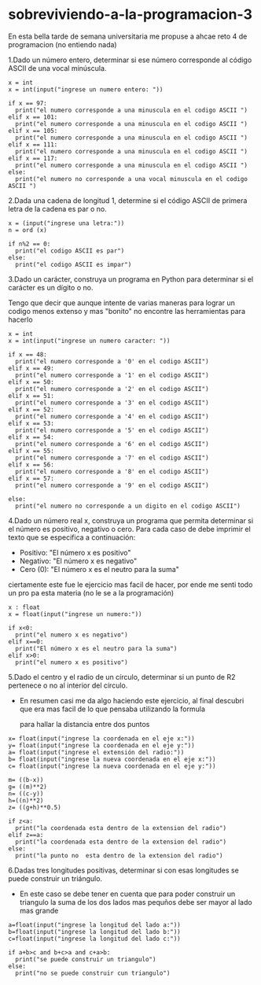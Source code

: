 # sobreviviendo-a-la-programacion-3

En esta bella tarde de semana universitaria me propuse a ahcae reto 4 de programacion (no entiendo nada)


1.Dado un número entero, determinar si ese número corresponde al código ASCII de una vocal minúscula.

```pseudocode
x = int 
x = int(input("ingrese un numero entero: "))

if x == 97:
  print("el numero corresponde a una minuscula en el codigo ASCII ")
elif x == 101:
  print("el numero corresponde a una minuscula en el codigo ASCII ")
elif x == 105:
  print("el numero corresponde a una minuscula en el codigo ASCII ")
elif x == 111:
  print("el numero corresponde a una minuscula en el codigo ASCII ")
elif x == 117:
  print("el numero corresponde a una minuscula en el codigo ASCII ")
else: 
  print("el numero no corresponde a una vocal minuscula en el codigo ASCII ")
```

2.Dada una cadena de longitud 1, determine si el código ASCII de primera letra de la cadena es par o no.

```pseudocode
x = (input("ingrese una letra:"))
n = ord (x)

if n%2 == 0:
  print("el codigo ASCII es par")
else:
  print("el codigo ASCII es impar")
```


3.Dado un carácter, construya un programa en Python para determinar si el carácter es un dígito o no.

Tengo que decir que aunque intente de varias maneras para lograr un codigo menos extenso y mas "bonito" no encontre las herramientas 
para hacerlo

```pseudocode
x = int 
x = int(input("ingrese un numero caracter: "))

if x == 48:
  print("el numero corresponde a '0' en el codigo ASCII")
elif x == 49:
  print("el numero corresponde a '1' en el codigo ASCII")
elif x == 50:
  print("el numero corresponde a '2' en el codigo ASCII")
elif x == 51:
  print("el numero corresponde a '3' en el codigo ASCII")
elif x == 52:
  print("el numero corresponde a '4' en el codigo ASCII")
elif x == 53:
  print("el numero corresponde a '5' en el codigo ASCII")
elif x == 54:
  print("el numero corresponde a '6' en el codigo ASCII")
elif x == 55:
  print("el numero corresponde a '7' en el codigo ASCII")
elif x == 56:
  print("el numero corresponde a '8' en el codigo ASCII")
elif x == 57:
  print("el numero corresponde a '9' en el codigo ASCII")

else: 
  print("el numero no corresponde a un digito en el codigo ASCII")
```



4.Dado un número real x, construya un programa que permita determinar si el número es positivo, negativo o cero. 
Para cada caso de debe imprimir el texto que se especifica a continuación:

 -  Positivo: "El número x es positivo"
 -  Negativo: "El número x es negativo"
 -  Cero (0): "El número x es el neutro para la suma"


ciertamente este fue le ejercicio mas facil de hacer, por ende me senti todo un pro pa esta materia (no le se a la programación)


```pseudocode
x : float
x = float(input("ingrese un numero:"))

if x<0:
  print("el numero x es negativo")
elif x==0:
  print("El número x es el neutro para la suma")
elif x>0:
  print("el numero x es positivo")
```




5.Dado el centro y el radio de un círculo, determinar si un punto de R2 pertenece o no al interior del círculo.


- En resumen casi me da algo haciendo este ejercicio, al final descubri que era mas facil de lo que pensaba utilizando la formula
  
  para hallar la distancia entre dos puntos

```pseudocode
x= float(input("ingrese la coordenada en el eje x:"))
y= float(input("ingrese la coordenada en el eje y:"))
a= float(input("ingrese el extensión del radio:"))
b= float(input("ingrese la nueva coordenada en el eje x:"))
c= float(input("ingrese la nueva coordenada en el eje y:"))

m= ((b-x))
g= ((m)**2)
n= ((c-y))
h=((n)**2)
z= ((g+h)**0.5)

if z<a:
  print("la coordenada esta dentro de la extension del radio")
elif z==a:
  print("la coordenada esta dentro de la extension del radio")
else:
  print("la punto no  esta dentro de la extension del radio")
```


6.Dadas tres longitudes positivas, determinar si con esas longitudes se puede construir un triángulo.

-  En este caso se debe tener en cuenta que para poder construir un triangulo la suma de los dos lados mas pequños debe ser mayor al
  lado mas grande

```pseudocode
a=float(input("ingrese la longitud del lado a:"))
b=float(input("ingrese la longitud del lado b:"))
c=float(input("ingrese la longitud del lado c:"))

if a+b>c and b+c>a and c+a>b:
  print("se puede construir un triangulo")
else:
  print("no se puede construir cun triangulo")
```



